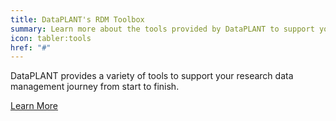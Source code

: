 ```yaml
---
title: DataPLANT's RDM Toolbox
summary: Learn more about the tools provided by DataPLANT to support your RDM journey.
icon: tabler:tools
href: "#"
---
```


DataPLANT provides a variety of tools to support your research data management journey from start to finish.

<a class="btn text-xl bg-olive text-darkblue hover:bg-darkblue hover:text-olive-200" href="/resources/toolbox">Learn More</a>